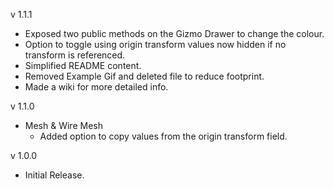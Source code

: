 v 1.1.1
- Exposed two public methods on the Gizmo Drawer to change the colour.
- Option to toggle using origin transform values now hidden if no transform is referenced.
- Simplified README content.
- Removed Example Gif and deleted file to reduce footprint.
- Made a wiki for more detailed info.

v 1.1.0
- Mesh & Wire Mesh
    - Added option to copy values from the origin transform field.

v 1.0.0
- Initial Release.